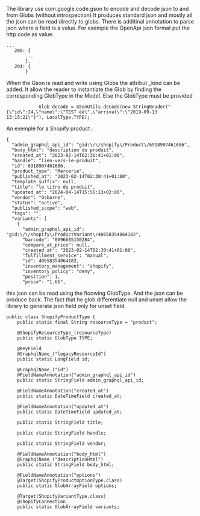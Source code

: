 The library use com.google.code.gson to encode and decode json to and from Globs (without introspection)
It produces standard json and mostly all the json can be read directly to globs.
There is additinal annotation to parse json where a field is a value. For exemple the OpenApi json format put the http code as value:
```
...
   200: {
       ...
       },
   204: {
       }    
```

When the Gson is read and write using Globs the attribut _kind can be added. It allow the reader to instantiate the Glob by finding the corresponding GlobType in the Model.
Else the GlobType must be provided
```
            Glob decode = GSonUtils.decode(new StringReader("{\"id\":24,\"name\":\"TEST éè\",\"arrival\":\"2019-09-13 13:15:21\"}"), LocalType.TYPE);
```

An exemple for a Shopify product :
```
{
  "admin_graphql_api_id": "gid:\/\/shopify\/Product\/6918907461686",
  "body_html": "description du produit",
  "created_at": "2023-02-14T02:30:41+01:00",
  "handle": "lien-vers-le-produit",
  "id": 6918907461686,
  "product_type": "Mercerie",
  "published_at": "2023-02-14T02:30:41+01:00",
  "template_suffix": null,
  "title": "le titre du produit",
  "updated_at": "2024-04-14T15:56:13+02:00",
  "vendor": "Osborne",
  "status": "active",
  "published_scope": "web",
  "tags": "",
  "variants": [
    {
      "admin_graphql_api_id": "gid:\/\/shopify\/ProductVariant\/40658354864182",
      "barcode": "0096685150284",
      "compare_at_price": null,
      "created_at": "2023-02-14T02:30:41+01:00",
      "fulfillment_service": "manual",
      "id": 40658354864182,
      "inventory_management": "shopify",
      "inventory_policy": "deny",
      "position": 1,
      "price": "1.66",
```

this json can be read using the floowing GlobType.
And the json can be produce back.
The fact that he glob differentiate null and unset allow the library to generate json field only for unset field.
```
public class ShopifyProductType {
    public static final String resourceType = "product";

    @ShopifyResourceType_(resourceType)
    public static GlobType TYPE;

    @KeyField
    @GraphqlName_("legacyResourceId")
    public static LongField id;

    @GraphqlName_("id")
    @FieldNameAnnotation("admin_graphql_api_id")
    public static StringField admin_graphql_api_id;

    @FieldNameAnnotation("created_at")
    public static DateTimeField created_at;

    @FieldNameAnnotation("updated_at")
    public static DateTimeField updated_at;

    public static StringField title;

    public static StringField handle;

    public static StringField vendor;

    @FieldNameAnnotation("body_html")
    @GraphqlName_("descriptionHtml")
    public static StringField body_html;

    @FieldNameAnnotation("options")
    @Target(ShopifyProductOptionType.class)
    public static GlobArrayField options;

    @Target(ShopifyVariantType.class)
    @ShopifyConnection_
    public static GlobArrayField variants;

```
